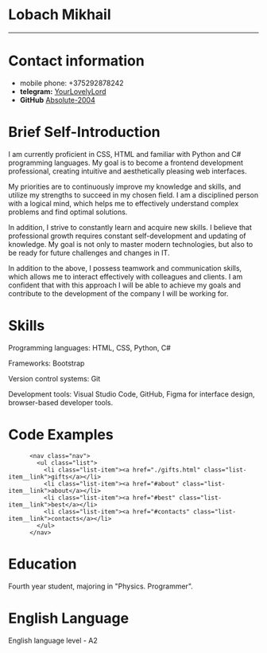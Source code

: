 # Lobach Mikhail

---

# Contact information
- mobile phone: +375292878242
- **telegram:** [YourLovelyLord](https://t.me/YourLovelyLord) 
- **GitHub** [Absolute-2004](https://github.com/ABSOLUTE-2004)


# Brief Self-Introduction
I am currently proficient in CSS, HTML and familiar with Python and C# programming languages. My goal is to become a frontend development professional, creating intuitive and aesthetically pleasing web interfaces.

My priorities are to continuously improve my knowledge and skills, and utilize my strengths to succeed in my chosen field. I am a disciplined person with a logical mind, which helps me to effectively understand complex problems and find optimal solutions.

In addition, I strive to constantly learn and acquire new skills. I believe that professional growth requires constant self-development and updating of knowledge. My goal is not only to master modern technologies, but also to be ready for future challenges and changes in IT.

In addition to the above, I possess teamwork and communication skills, which allows me to interact effectively with colleagues and clients. I am confident that with this approach I will be able to achieve my goals and contribute to the development of the company I will be working for.

# Skills
Programming languages: HTML, CSS, Python, C#

Frameworks: Bootstrap

Version control systems: Git

Development tools: Visual Studio Code, GitHub, Figma for interface design, browser-based developer tools.

# Code Examples
```
      <nav class="nav">
        <ul class="list">
          <li class="list-item"><a href="./gifts.html" class="list-item__link">gifts</a></li>
          <li class="list-item"><a href="#about" class="list-item__link">about</a></li>
          <li class="list-item"><a href="#best" class="list-item__link">best</a></li>
          <li class="list-item"><a href="#contacts" class="list-item__link">contacts</a></li>
        </ul>
      </nav>
```

# Education
Fourth year student, majoring in "Physics. Programmer".

# English Language
English language level - A2